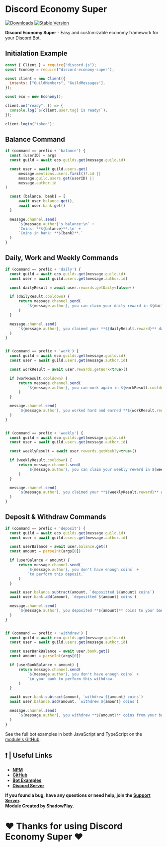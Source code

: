 # Discord Economy Super

[![Downloads](https://img.shields.io/npm/dt/discord-economy-super?style=for-the-badge)](https://www.npmjs.com/package/discord-economy-super)
[![Stable Version](https://img.shields.io/npm/v/discord-economy-super?style=for-the-badge)](https://www.npmjs.com/package/discord-economy-super)

<b>Discord Economy Super</b> - Easy and customizable economy framework for your [Discord Bot](https://discord.js.org/#/).

## Initialation Example

```js
const { Client } = require("discord.js");
const Economy = require("discord-economy-super");

const client = new Client({
  intents: ["GuildMembers", "GuildMessages"],
});

const eco = new Economy();

client.on("ready", () => {
  console.log(`${client.user.tag} is ready!`);
});

client.login("token");
```

## Balance Command

```js
if (command == prefix + 'balance') {
  const [userID] = args
  const guild = await eco.guilds.get(message.guild.id)

  const user = await guild.users.get(
      message.mentions.users.first()?.id ||
      message.guild.users.get(userID) ||
      message.author.id
)

  const [balance, bank] = [
      await user.balance.get(),
      await user.bank.get()
  ]

  message.channel.send(
      `${message.author}'s balance:\n` +
      `Coins: **${balance}**.\n` +
      `Coins in bank: **${bank}**.`
  )
}
```

## Daily, Work and Weekly Commands

```js
if (command == prefix + 'daily') {
  const guild = await eco.guilds.get(message.guild.id)
  const user = await guild.users.get(message.author.id)

  const dailyResult = await user.rewards.getDaily<false>()

  if (dailyResult.cooldown) {
      return message.channel.send(
          `${message.author}, you can claim your daily reward in ${dailyResult.cooldown.pretty}.`
      )
  }

  message.channel.send(
      `${message.author}, you claimed your **${dailyResult.reward}** daily coins!`
  )
}


if (command == prefix + 'work') {
  const guild = await eco.guilds.get(message.guild.id)
  const user = await guild.users.get(message.author.id)

  const workResult = await user.rewards.getWork<true>()

  if (workResult.cooldown) {
      return message.channel.send(
          `${message.author}, you can work again in ${workResult.cooldown.pretty}.`
      )
  }

  message.channel.send(
      `${message.author}, you worked hard and earned **${workResult.reward}** coins!`
  )
}


if (command == prefix + 'weekly') {
  const guild = await eco.guilds.get(message.guild.id)
  const user = await guild.users.get(message.author.id)

  const weeklyResult = await user.rewards.getWeekly<true>()

  if (weeklyResult.cooldown) {
      return message.channel.send(
          `${message.author}, you can claim your weekly reward in ${weeklyResult.cooldown.pretty}.`
      )
  }

  message.channel.send(
      `${message.author}, you claimed your **${weeklyResult.reward}** weekly coins!`
  )
}
```

## Deposit & Withdraw Commands

```js
if (command == prefix + 'deposit') {
  const guild = await eco.guilds.get(message.guild.id)
  const user = await guild.users.get(message.author.id)

  const userBalance = await user.balance.get()
  const amount = parseInt(args[0])

  if (userBalance < amount) {
      return message.channel.send(
          `${message.author}, you don't have enough coins` +
          `to perform this deposit.`
      )
  }

  await user.balance.subtract(amount, `depositted ${amount} coins`)
  await user.bank.add(amount, `depositted ${amount} coins`)

  message.channel.send(
      `${message.author}, you deposited **${amount}** coins to your bank.`
  )
}


if (command == prefix + 'withdraw') {
  const guild = await eco.guilds.get(message.guild.id)
  const user = await guild.users.get(message.author.id)

  const userBankBalance = await user.bank.get()
  const amount = parseInt(args[0])

  if (userBankBalance < amount) {
      return message.channel.send(
          `${message.author}, you don't have enough coins` +
          `in your bank to perform this withdraw.`
      )
  }

  await user.bank.subtract(amount, `withdrew ${amount} coins`)
  await user.balance.add(amount, `withdrew ${amount} coins`)

  message.channel.send(
      `${message.author}, you withdrew **${amount}** coins from your bank.`
  )
}
```
See the full bot examples in both JavaScript and TypeScript on the [module's GitHub](https://github.com/shadowplay1/discord-economy-super/tree/main/examples).

## ❗ | Useful Links

<ul>
<li><b><a href = 'https://www.npmjs.com/package/discord-economy-super'>NPM</a></b></li>
<li><b><a href = 'https://github.com/shadowplay1/discord-economy-super'>GitHub</a></b></li>
<li><b><a href = 'https://github.com/shadowplay1/discord-economy-super/tree/main/examples'>Bot Examples</a></b></li>
<li><b><a href = 'https://discord.gg/4pWKq8vUnb'>Discord Server</a></b></li>
</ul>
<b>If you found a bug, have any questions or need help, join the <a href = 'https://discord.gg/4pWKq8vUnb'>Support Server</a>.</b>
<br>
<b>Module Created by ShadowPlay.</b>

# ❤️ Thanks for using Discord Economy Super ❤️
